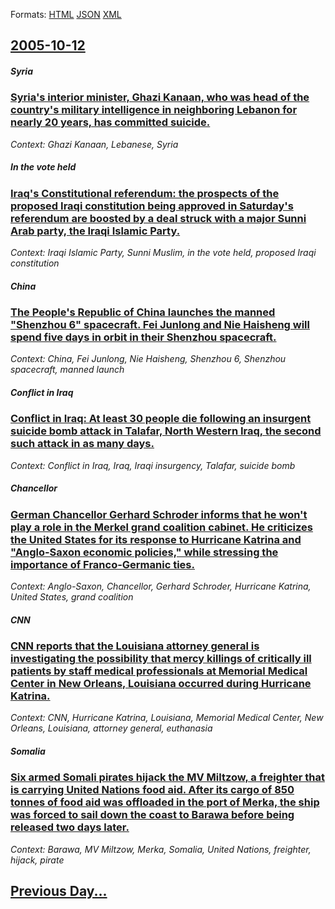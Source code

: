 
Formats: [HTML](2005/10/12/index.html)  [JSON](2005/10/12/index.json)  [XML](2005/10/12/index.xml)  

## [2005-10-12](/news/2005/10/12/index.md)

##### Syria
### [ Syria's interior minister, Ghazi Kanaan, who was head of the country's military intelligence in neighboring Lebanon for nearly 20 years, has committed suicide. ](/news/2005/10/12/syria-s-interior-minister-ghazi-kanaan-who-was-head-of-the-country-s-military-intelligence-in-neighboring-lebanon-for-nearly-20-years-ha.md)
_Context: Ghazi Kanaan, Lebanese, Syria_

##### In the vote held
### [ Iraq's Constitutional referendum: the prospects of the proposed Iraqi constitution being approved in Saturday's referendum are boosted by a deal struck with a major Sunni Arab party, the Iraqi Islamic Party. ](/news/2005/10/12/iraq-s-constitutional-referendum-the-prospects-of-the-proposed-iraqi-constitution-being-approved-in-saturday-s-referendum-are-boosted-by-a.md)
_Context: Iraqi Islamic Party, Sunni Muslim, in the vote held, proposed Iraqi constitution_

##### China
### [ The People's Republic of China launches the manned "Shenzhou 6" spacecraft. Fei Junlong and Nie Haisheng will spend five days in orbit in their Shenzhou spacecraft. ](/news/2005/10/12/the-people-s-republic-of-china-launches-the-manned-shenzhou-6-spacecraft-fei-junlong-and-nia-hcisha-ng-will-spend-five-days-in-orbit-i.md)
_Context: China, Fei Junlong, Nie Haisheng, Shenzhou 6, Shenzhou spacecraft, manned launch_

##### Conflict in Iraq
### [ Conflict in Iraq: At least 30 people die following an insurgent suicide bomb attack in Talafar, North Western Iraq, the second such attack in as many days. ](/news/2005/10/12/conflict-in-iraq-at-least-30-people-die-following-an-insurgent-suicide-bomb-attack-in-talafar-north-western-iraq-the-second-such-attack.md)
_Context: Conflict in Iraq, Iraq, Iraqi insurgency, Talafar, suicide bomb_

##### Chancellor
### [ German Chancellor Gerhard Schroder informs that he won't play a role in the Merkel grand coalition cabinet. He criticizes the United States for its response to Hurricane Katrina and "Anglo-Saxon economic policies," while stressing the importance of Franco-Germanic ties. ](/news/2005/10/12/german-chancellor-gerhard-schrapder-informs-that-he-won-t-play-a-role-in-the-merkel-grand-coalition-cabinet-he-criticizes-the-united-state.md)
_Context: Anglo-Saxon, Chancellor, Gerhard Schroder, Hurricane Katrina, United States, grand coalition_

##### CNN
### [ CNN reports that the Louisiana attorney general is investigating the possibility that mercy killings of critically ill patients by staff medical professionals at Memorial Medical Center in New Orleans, Louisiana occurred during Hurricane Katrina. ](/news/2005/10/12/cnn-reports-that-the-louisiana-attorney-general-is-investigating-the-possibility-that-mercy-killings-of-critically-ill-patients-by-staff-me.md)
_Context: CNN, Hurricane Katrina, Louisiana, Memorial Medical Center, New Orleans, Louisiana, attorney general, euthanasia_

##### Somalia
### [ Six armed Somali pirates hijack the MV Miltzow, a freighter that is carrying United Nations food aid. After its cargo of 850 tonnes of food aid was offloaded in the port of Merka, the ship was forced to sail down the coast to Barawa before being released two days later. ](/news/2005/10/12/six-armed-somali-pirates-hijack-the-mv-miltzow-a-freighter-that-is-carrying-united-nations-food-aid-after-its-cargo-of-850-tonnes-of-food.md)
_Context: Barawa, MV Miltzow, Merka, Somalia, United Nations, freighter, hijack, pirate_

## [Previous Day...](/news/2005/10/11/index.md)

